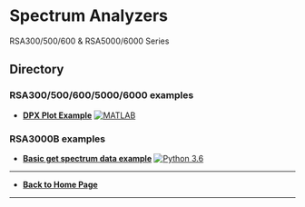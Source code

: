# Spectrum Analyzers
RSA300/500/600 & RSA5000/6000 Series 

## Directory
### RSA300/500/600/5000/6000 examples
* **[DPX Plot Example](./src/DPXPlotExample)** [![MATLAB](https://img.shields.io/badge/-MATLAB-&?labelColor=3E434A&colorB=F05A22&logo=Mathworks)](https://www.mathworks.com/products/matlab.html?s_tid=hp_products_matlab)

### RSA3000B examples
* **[Basic get spectrum data example](./src/GetSpectrumDataExample)** [![Python 3.6](https://img.shields.io/badge/python-3.6-&?labelColor=006281&colorB=3E434A)](https://www.python.org/downloads/release/python-360/)



----
* **[Back to Home Page](./../README.md)**

----

